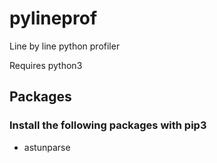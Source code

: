 # pylineprof
Line by line python profiler

Requires python3

## Packages
### Install the following packages with pip3
* astunparse

